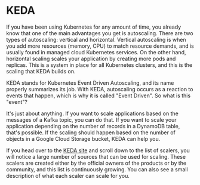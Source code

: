 # KEDA

If you have been using Kubernetes for any amount of time, you already know that one of the main advantages you get is autoscaling. There are two types of autoscaling: vertical and horizontal. Vertical autoscaling is when you add more resources (memory, CPU) to match resource demands, and is usually found in managed cloud Kubernetes services. On the other hand, horizontal scaling scales your application by creating more pods and replicas. This is a system in place for all Kubernetes clusters, and this is the scaling that KEDA builds on.

KEDA stands for Kubernetes Event Driven Autoscaling, and its name properly summarizes its job. With KEDA, autoscaling occurs as a reaction to events that happen, which is why it is called "Event Driven". So what is this "event"?

It's just about anything. If you want to scale applications based on the messages of a Kafka topic, you can do that. If you want to scale your application depending on the number of records in a DynamoDB table, that's possible. If the scaling should happen based on the number of objects in a Google Cloud Storage bucket, KEDA can help you.

If you head over to the [KEDA site](https://keda.sh) and scroll down to the list of scalers, you will notice a large number of sources that can be used for scaling. These scalers are created either by the official owners of the products or by the community, and this list is continuously growing. You can also see a small description of what each scaler can scale for you.